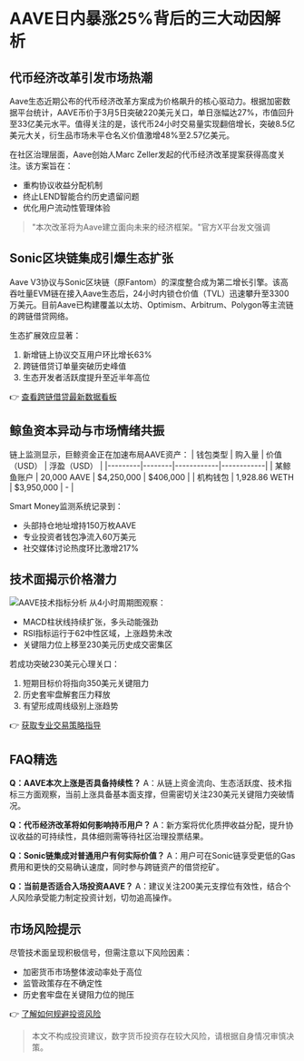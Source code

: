 # AAVE日内暴涨25%背后的三大动因解析

## 代币经济改革引发市场热潮
Aave生态近期公布的代币经济改革方案成为价格飙升的核心驱动力。根据加密数据平台统计，AAVE币价于3月5日突破220美元关口，单日涨幅达27%，市值回升至33亿美元水平。值得关注的是，该代币24小时交易量实现翻倍增长，突破8.5亿美元大关，衍生品市场未平仓名义价值激增48%至2.57亿美元。

在社区治理层面，Aave创始人Marc Zeller发起的代币经济改革提案获得高度关注。该方案旨在：
- 重构协议收益分配机制
- 终止LEND智能合约历史遗留问题
- 优化用户流动性管理体验

> "本次改革将为Aave建立面向未来的经济框架。"官方X平台发文强调

## Sonic区块链集成引爆生态扩张
Aave V3协议与Sonic区块链（原Fantom）的深度整合成为第二增长引擎。该高吞吐量EVM链在接入Aave生态后，24小时内锁仓价值（TVL）迅速攀升至3300万美元。目前Aave已构建覆盖以太坊、Optimism、Arbitrum、Polygon等主流链的跨链借贷网络。

生态扩展效应显著：
1. 新增链上协议交互用户环比增长63%
2. 跨链借贷订单量突破历史峰值
3. 生态开发者活跃度提升至近半年高位

👉 [查看跨链借贷最新数据看板](https://bit.ly/okx_welcome)

## 鲸鱼资本异动与市场情绪共振
链上监测显示，巨鲸资金正在加速布局AAVE资产：
| 钱包类型 | 购入量 | 价值（USD） | 浮盈（USD） |
|---------|--------|------------|------------|
| 某鲸鱼账户 | 20,000 AAVE | $4,250,000 | $406,000 |
| 机构钱包 | 1,928.86 WETH | $3,950,000 | - |

Smart Money监测系统记录到：
- 头部持仓地址增持150万枚AAVE
- 专业投资者钱包净流入60万美元
- 社交媒体讨论热度环比激增217%

## 技术面揭示价格潜力
![AAVE技术指标分析](https://example.com/placeholder) <!-- 占位符说明：实际应使用Markdown表格 -->
从4小时周期图观察：
- MACD柱状线持续扩张，多头动能强劲
- RSI指标运行于62中性区域，上涨趋势未改
- 关键阻力位上移至230美元历史成交密集区

若成功突破230美元心理关口：
1. 短期目标价将指向350美元关键阻力
2. 历史套牢盘解套压力释放
3. 有望形成周线级别上涨趋势

👉 [获取专业交易策略指导](https://bit.ly/okx_welcome)

## FAQ精选

**Q：AAVE本次上涨是否具备持续性？**
A：从链上资金流向、生态活跃度、技术指标三方面观察，当前上涨具备基本面支撑，但需密切关注230美元关键阻力突破情况。

**Q：代币经济改革将如何影响持币用户？**
A：新方案将优化质押收益分配，提升协议收益的可持续性，具体细则需等待社区治理投票结果。

**Q：Sonic链集成对普通用户有何实际价值？**
A：用户可在Sonic链享受更低的Gas费用和更快的交易确认速度，同时参与跨链资产的借贷挖矿。

**Q：当前是否适合入场投资AAVE？**
A：建议关注200美元支撑位有效性，结合个人风险承受能力制定投资计划，切勿追高操作。

## 市场风险提示
尽管技术面呈现积极信号，但需注意以下风险因素：
- 加密货币市场整体波动率处于高位
- 监管政策存在不确定性
- 历史套牢盘在关键阻力位的抛压

👉 [了解如何规避投资风险](https://bit.ly/okx_welcome)

> 本文不构成投资建议，数字货币投资存在较大风险，请根据自身情况审慎决策。